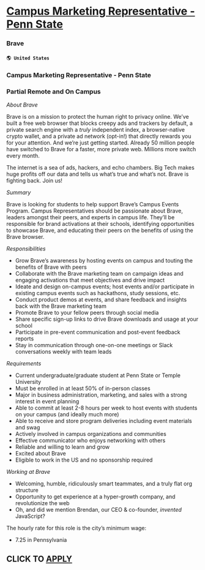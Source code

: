 # [Campus Marketing Representative - Penn State](https://www.remotewlb.com/apply/campus-marketing-representative-penn-state)  
### Brave  
#### `🌎 United States`  

### Campus Marketing Representative - Penn State

### Partial Remote and On Campus

 _About Brave_

Brave is on a mission to protect the human right to privacy online. We’ve built a free web browser that blocks creepy ads and trackers by default, a private search engine with a _truly_ independent index, a browser-native crypto wallet, and a private ad network (opt-in!) that directly rewards you for your attention. And we’re just getting started. Already 50 million people have switched to Brave for a faster, more private web. Millions more switch every month.

The internet is a sea of ads, hackers, and echo chambers. Big Tech makes huge profits off our data and tells us what’s true and what’s not. Brave is fighting back. Join us!

 _Summary_

Brave is looking for students to help support Brave’s Campus Events Program. Campus Representatives should be passionate about Brave, leaders amongst their peers, and experts in campus life. They’ll be responsible for brand activations at their schools, identifying opportunities to showcase Brave, and educating their peers on the benefits of using the Brave browser.

 _Responsibilities_

  * Grow Brave’s awareness by hosting events on campus and touting the benefits of Brave with peers
  * Collaborate with the Brave marketing team on campaign ideas and engaging activations that meet objectives and drive impact
  * Ideate and design on-campus events; host events and/or participate in existing campus events such as hackathons, study sessions, etc.
  * Conduct product demos at events, and share feedback and insights back with the Brave marketing team
  * Promote Brave to your fellow peers through social media
  * Share specific sign-up links to drive Brave downloads and usage at your school
  * Participate in pre-event communication and post-event feedback reports
  * Stay in communication through one-on-one meetings or Slack conversations weekly with team leads

 _Requirements_

  * Current undergraduate/graduate student at Penn State or Temple University
  * Must be enrolled in at least 50% of in-person classes
  * Major in business administration, marketing, and sales with a strong interest in event planning
  * Able to commit at least 2-8 hours per week to host events with students on your campus (and ideally much more)
  * Able to receive and store program deliveries including event materials and swag
  * Actively involved in campus organizations and communities
  * Effective communicator who enjoys networking with others
  * Reliable and willing to learn and grow
  * Excited about Brave 
  * Eligible to work in the US and no sponsorship required

 _Working at Brave_

  * Welcoming, humble, ridiculously smart teammates, and a truly flat org structure
  * Opportunity to get experience at a hyper-growth company, and revolutionize the web
  * Oh, and did we mention Brendan, our CEO & co-founder, _invented_ JavaScript?

The hourly rate for this role is the city’s minimum wage:

  * 7.25 in Pennsylvania

  
## CLICK TO [APPLY](https://www.remotewlb.com/apply/campus-marketing-representative-penn-state)

